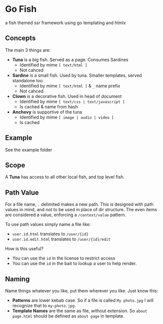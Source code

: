 # Go Fish

a fish themed ssr framework using go templating and htmlx

## Concepts

The main 3 things are:


- **Tuna** is a big fish. Served as a page. Consumes Sardines
	- Identified by mime `[ text/html ]`
	- Not cahced
- **Sardine** is a small fish. Used by tuna. Smaller templates, served standalone too
	- Identified by mime `[ text/html ]` & `_` name prefix
	- Not cahced
- **Clown** is a decorative fish. Used in head of document
	- Identified by mime `[ text/css | text/javascript ]`
	- Is cached & name from hash
- **Anchovy** is supportive of the tuna
	- Identified by mime `[ image | audio | video ]`
	- Is cached

## Example

See the example folder

## Scope

A **Tuna** has access to all other local fish, and top level fish.

## Path Value

For a file name, `.` delimited makes a new path. This is designed with path values in mind, and not to be used in place of dir structure. The even items are considered a value, enforcing a `/context/value` pattern. 

To use path values simply name a file like: 
- `user.id.html` translates to `/user/{id}`
- `user.id.edit.html` translates to `/user/{id}/edit`

How is this useful? 
- You can use the `id` in the license to restrict access
- You can use the `id` in the bait to lookup a user to help render.

## Naming

Name things whatever you like, put them wherever you like. Just know this:

- **Patterns** are lower kebab case. So if a file is called `My photo.jpg` I will recognize that to `my-photo.jpg`.
- **Template Names** are the same as file, without extension. So `about page.html` should be defined as `about page` in template.